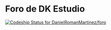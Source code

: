 # Foro de DK Estudio 

[ ![Codeship Status for DanielRomanMartinez/foro](https://app.codeship.com/projects/ce97d8a0-c667-0136-f450-363c2b29c7dc/status?branch=Lesson_7)](https://app.codeship.com/projects/314554)